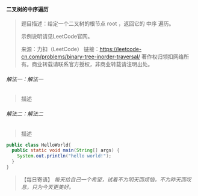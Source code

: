 #### 二叉树的中序遍历

> 题目描述：给定一个二叉树的根节点 root ，返回它的 中序 遍历。
>
> 示例说明请见LeetCode官网。
>
> 来源：力扣（LeetCode）
>链接：https://leetcode-cn.com/problems/binary-tree-inorder-traversal/
> 著作权归领扣网络所有。商业转载请联系官方授权，非商业转载请注明出处。

###### 解法一：解法一

> 描述

###### 解法二：解法二

> 描述

```java
public class HelloWorld{
  public static void main(String[] args) {
    System.out.println("hello world!");
  }
}
```

> 【每日寄语】 *每天给自己一个希望，试着不为明天而烦恼，不为昨天而叹息，只为今天更美好。* 

